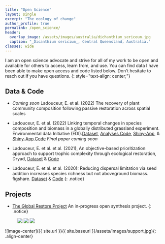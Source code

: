 ```yaml
---
title: "Open Science"
layout: single
excerpt: "The ecology of change"
author_profile: true
permalink: /open_science/
header:
  overlay_image: /assets/images/australia/dichanthium_sericeum.jpg
  caption: "_Dicanthium sericium_, Central Queensland, Australia."
classes: wide    
---
```


I am an open science advocate and strive for all of my work to be open and available for others to access, learn from, and use. You can find  data I have been able to make open access and code listed below. Don't hesitate to reach out if you have questions.
{: style="text-align: center;"}

## Data & Code
* *Coming soon* Ladouceur, E. et al. (2022) The recovery of plant community composition following passive restoration across spatial scales

* Ladouceur, E. et al. (2022) Linking temporal changes in species composition and biomass in a globally distributed grassland experiment. Environmental data Initiative (EDI).[Dataset](https://doi.org/10.6073/pasta/293faff7ed2e287b56e85796c87c3e4b), [Analyses Code](https://github.com/emma-ladouceur/NutNet-CAFE), [Shiny-App](https://emma-ladouceur.shinyapps.io/nn-cafe-app/), & [Shiny-App Code](https://github.com/emma-ladouceur/NN-CAFE-App) *Final paper coming soon*

* Ladouceur, E. et al. et al. (2021), An objective-based prioritization approach to support trophic complexity through ecological restoration, Dryad, [Dataset](https://doi.org/10.5061/dryad.rjdfn2zbj) & [Code](https://github.com/emma-ladouceur/Prioritize-Species-Restoration)

* Ladouceur, E. et al. et al. (2020): Reducing dispersal limitation via seed addition increases species richness but not aboveground biomass. figshare. [Dataset](https://doi.org/10.6084/m9.figshare.12319682.v1) & [Code](https://github.com/emma-ladouceur/SeedAdditionSynthesis)
{: .notice}


## Projects
* [The Global Restore Project](https://www.globalrestoreproject.com/) An in-progress open synthesis project. 
{: .notice}


<figure class="third">
  <img src="/conservation/assets/images/reflection.jpeg">
  <img src="/conservation/assets/images/birch.jpeg">
  <img src="/conservation/assets/images/IMG_5223.jpeg">
</figure>

![image-center]({{ site.url }}{{ site.baseurl }}/assets/images/support.jpg){: .align-center}